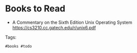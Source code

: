 # Books to Read

* A Commentary on the Sixth Edition Unix Operating System <https://cs3210.cc.gatech.edu/r/unix6.pdf>

Tags:

    #books #todo

